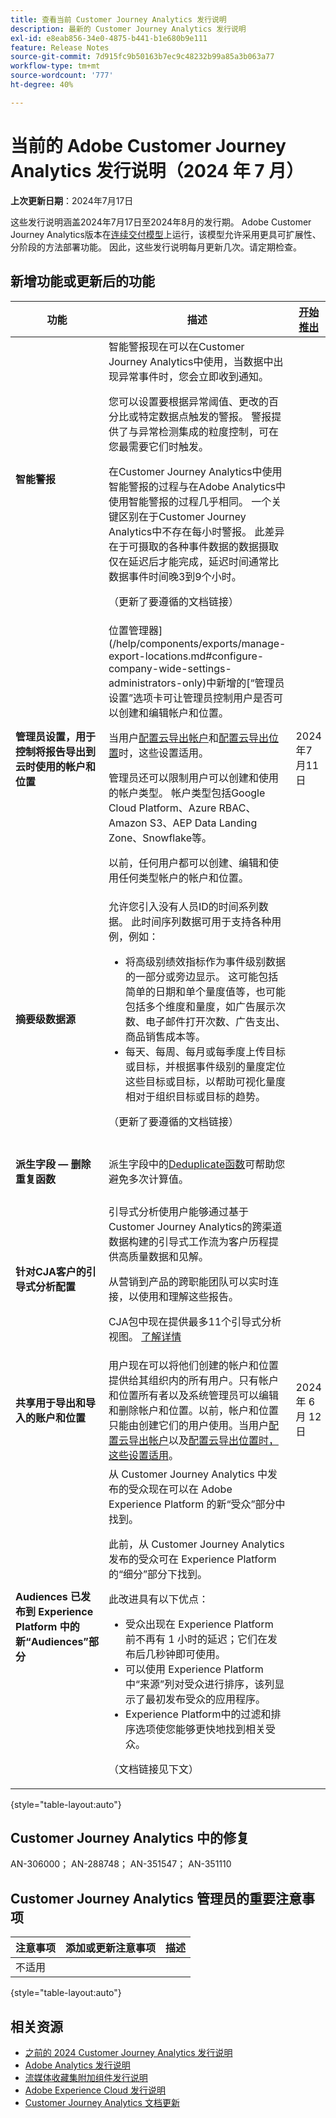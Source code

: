 ```yaml
---
title: 查看当前 Customer Journey Analytics 发行说明
description: 最新的 Customer Journey Analytics 发行说明
exl-id: e8eab856-34e0-4875-b441-b1e680b9e111
feature: Release Notes
source-git-commit: 7d915fc9b50163b7ec9c48232b99a85a3b063a77
workflow-type: tm+mt
source-wordcount: '777'
ht-degree: 40%

---
```


# 当前的 Adobe Customer Journey Analytics 发行说明（2024 年 7 月）

**上次更新日期**：2024年7月17日

这些发行说明涵盖2024年7月17日至2024年8月的发行期。 Adobe Customer Journey Analytics版本在[连续交付模型](releases.md)上运行，该模型允许采用更具可扩展性、分阶段的方法部署功能。 因此，这些发行说明每月更新几次。请定期检查。

## 新增功能或更新后的功能

| 功能 | 描述 | [开始推出](releases.md) | [正式发布](releases.md) |
| ----------- | ---------- | ------- | ---- |
| **智能警报** | 智能警报现在可以在Customer Journey Analytics中使用，当数据中出现异常事件时，您会立即收到通知。<p>您可以设置要根据异常阈值、更改的百分比或特定数据点触发的警报。 警报提供了与异常检测集成的粒度控制，可在您最需要它们时触发。</p><p>在Customer Journey Analytics中使用智能警报的过程与在Adobe Analytics中使用智能警报的过程几乎相同。 一个关键区别在于Customer Journey Analytics中不存在每小时警报。 此差异在于可摄取的各种事件数据的数据摄取仅在延迟后才能完成，延迟时间通常比数据事件时间晚3到9个小时。</p><p>（更新了要遵循的文档链接）</p><!--<p>[Learn more](/help/analysis-workspace/c-intelligent-alerts/intellligent-alerts.md)</p> --> |  | 2024年7月26日 |
| **管理员设置，用于控制将报告导出到云时使用的帐户和位置** | 位置管理器](/help/components/exports/manage-export-locations.md#configure-company-wide-settings-administrators-only)中新增的[“管理员设置”选项卡可让管理员控制用户是否可以创建和编辑帐户和位置。<p>当用户[配置云导出帐户](/help/components/exports/cloud-export-accounts.md)和[配置云导出位置](/help/components/exports/cloud-export-locations.md)时，这些设置适用。</p><p>管理员还可以限制用户可以创建和使用的帐户类型。 帐户类型包括Google Cloud Platform、Azure RBAC、Amazon S3、AEP Data Landing Zone、Snowflake等。</p><p>以前，任何用户都可以创建、编辑和使用任何类型帐户的帐户和位置。</p> | 2024年7月11日 | 2024年7月19日 |
| **摘要级数据源** | 允许您引入没有人员ID的时间系列数据。 此时间序列数据可用于支持各种用例，例如：<ul><li>将高级别绩效指标作为事件级别数据的一部分或旁边显示。 这可能包括简单的日期和单个量度值等，也可能包括多个维度和量度，如广告展示次数、电子邮件打开次数、广告支出、商品销售成本等。</li><li>每天、每周、每月或每季度上传目标或目标，并根据事件级别的量度定位这些目标或目标，以帮助可视化量度相对于组织目标或目标的趋势。</li></ul><p>（更新了要遵循的文档链接）</p> |  | 2024年7月31日 |
| **派生字段 — 删除重复函数** | 派生字段中的[Deduplicate函数](/help/data-views/derived-fields/derived-fields.md#deduplicate)可帮助您避免多次计算值。 |  | 2024年7月17日 |
| **针对CJA客户的引导式分析配置** | 引导式分析使用户能够通过基于Customer Journey Analytics的跨渠道数据构建的引导式工作流为客户历程提供高质量数据和见解。 <p>从营销到产品的跨职能团队可以实时连接，以使用和理解这些报告。</p><p>CJA包中现在提供最多11个引导式分析视图。 [了解详情](https://experienceleague.adobe.com/en/docs/analytics-platform/using/guided-analysis/overview)</p> |  | 2024年7月17日 |
| **共享用于导出和导入的账户和位置** | 用户现在可以将他们创建的帐户和位置提供给其组织内的所有用户。只有帐户和位置所有者以及系统管理员可以编辑和删除帐户和位置。以前，帐户和位置只能由创建它们的用户使用。当用户[配置云导出帐户](https://experienceleague.adobe.com/zh-hans/docs/analytics-platform/using/cja-components/exports/cloud-export-accounts)以及[配置云导出位置时，这些设置适用](https://experienceleague.adobe.com/zh-hans/docs/analytics-platform/using/cja-components/exports/cloud-export-locations)。 | 2024 年 6 月 12 日 | 2024 年 7 月中旬 |
| **Audiences 已发布到 Experience Platform 中的新“Audiences”部分** | 从 Customer Journey Analytics 中发布的受众现在可以在 Adobe Experience Platform 的新“受众”部分中找到。<p>此前，从 Customer Journey Analytics 发布的受众可在 Experience Platform 的“细分”部分下找到。</p><p>此改进具有以下优点：</p><ul><li>受众出现在 Experience Platform 前不再有 1 小时的延迟；它们在发布后几秒钟即可使用。</li><li>可以使用 Experience Platform 中“来源”列对受众进行排序，该列显示了最初发布受众的应用程序。</li><li>Experience Platform中的过滤和排序选项使您能够更快地找到相关受众。</li></ul> <p>（文档链接见下文）</p> |  | 待定 |

{style="table-layout:auto"}

## Customer Journey Analytics 中的修复

AN-306000； AN-288748； AN-351547； AN-351110

## Customer Journey Analytics 管理员的重要注意事项

| 注意事项 | 添加或更新注意事项 | 描述 |
| --- | --- | --- |
| 不适用 | | |

{style="table-layout:auto"}

## 相关资源

* [之前的 2024 Customer Journey Analytics 发行说明](/help/release-notes/2024.md)
* [Adobe Analytics 发行说明](https://experienceleague.adobe.com/docs/analytics/release-notes/latest.html?lang=zh-Hans)
* [流媒体收藏集附加组件发行说明](https://experienceleague.adobe.com/docs/media-analytics/using/additional-resources/release-notes.html?lang=zh-Hans)
* [Adobe Experience Cloud 发行说明](https://experienceleague.adobe.com/docs/release-notes/experience-cloud/current.html?lang=zh-Hans)
* [Customer Journey Analytics 文档更新](/help/release-notes/doc-changes.md)
